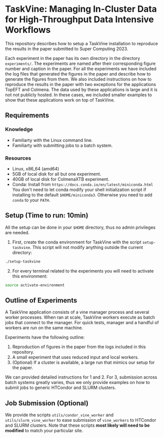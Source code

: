 # TaskVine: Managing In-Cluster Data for High-Throughput Data Intensive Workflows

This repository describes how to setup a TaskVine installation to reproduce the
results in the paper submitted to Super Computing 2023.

Each experiment in the paper has its own directory in the directory
`experiments/`. The experiments are named after their corresponding figure
number and caption in the paper. For all the experiments we have included the
log files that generated the figures in the paper and describe how to generate
the figures from them. We also included instructions on how to reproduce the
results in the paper with two exceptions for the applications TopEFT and
Colmena. The data used by these applications is large and it is not not
publicly hosted. In these cases, we included smaller examples to show that
these applications work on top of TaskVine.

## Requirements

### Knowledge

- Familiarty with the Linux command line.
- Familiarty with submitting jobs to a batch system.

### Resources

- Linux, x86\_64 (amd64)
- 5GB of local disk for all but one experiment.
- 40GB of local disk for ColmenaXTB experiment.
- Conda:
    Install from `https://docs.conda.io/en/latest/miniconda.html`
    You don't need to let conda modify your shell initialization script if
    installing to the default `$HOME/miniconda3`. Otherwise you need to add
    `conda` to your `PATH`. 

## Setup (Time to run: 10min)

All the setup can be done in your `$HOME` directory, thus no admin privileges
are needed.

1. First, create the conda environment for TaskVine with the script
   `setup-taskvine`. This script will not modify anything outside the current
   directory:

```sh
./setup-taskvine
```

2. For every terminal related to the experiments you will need to activate this
   environment:

```sh
source activate-environment
```


## Outline of Experiments

A TaskVine application consists of a vine manager process and several worker
processes. When ran at scale, TaskVine workers execute as batch jobs that
connect to the manager. For quick tests, manager and a handful of workers are
run on the same machine.

Experiments have the following outline:

1. Reproduction of figures in the paper from the logs included in this repository.
2. A small experiment that uses reduced input and local workers.
3. (Optional) If a cluster is available, a large run that mimics our setup for the paper.

We can provided detailed instructions for 1 and 2. For 3, submission across
batch systems greatly varies, thus we only provide examples on how to submit
jobs to generic HTCondor and SLURM clusters.


## Job Submission (Optional)

We provide the scripts `utils/condor_vine_worker` and `utils/slurm_vine_worker`
to ease submission of `vine_workers` to HTCondor and SLURM clusters. Note that
these scripts **most likely will need to be modified** to match your particular
site.


